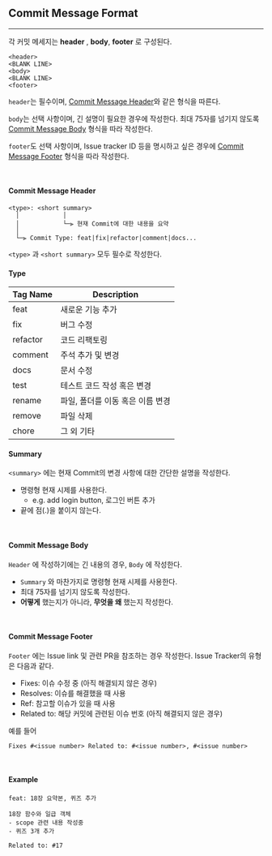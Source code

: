 ## Commit Message Format
---
각 커밋 메세지는 **header** , **body**, **footer** 로 구성된다.

```
<header>
<BLANK LINE>
<body>
<BLANK LINE>
<footer>
```

`header`는 필수이며, [Commit Message Header](#commit-header)와 같은 형식을 따른다.

`body`는 선택 사항이며, 긴 설명이 필요한 경우에 작성한다. 최대 75자를 넘기지 않도록 [Commit Message Body](#commit-body) 형식을 따라 작성한다.

`footer`도 선택 사항이며, Issue tracker ID 등을 명시하고 싶은 경우에 [Commit Message Footer](#commit-footer) 형식을 따라 작성한다.

</br>

#### <a name="commit-header"></a>Commit Message Header

```
<type>: <short summary>
  │            │
  │            └─⫸ 현재 Commit에 대한 내용을 요약
  │
  └─⫸ Commit Type: feat|fix|refactor|comment|docs...
```

`<type>` 과 `<short summary>` 모두 필수로 작성한다.

#### Type

|Tag Name|Description|
|---|---|
|feat|새로운 기능 추가|
|fix|버그 수정|
|refactor|코드 리팩토링|
|comment|주석 추가 및 변경|
|docs|문서 수정|
|test|테스트 코드 작성 혹은 변경|
|rename|파일, 폴더를 이동 혹은 이름 변경|
|remove|파일 삭제|
|chore|그 외 기타|

#### Summary

`<summary>` 에는 현재 Commit의 변경 사항에 대한 간단한 설명을 작성한다.

- 명령형 현재 시제를 사용한다.
	- e.g. add login button, 로그인 버튼 추가
- 끝에 점(.)을 붙이지 않는다.

</br>

#### <a name="commit-body"></a>Commit Message Body

`Header` 에 작성하기에는 긴 내용의 경우, `Body` 에 작성한다.

- `Summary` 와 마찬가지로 명령형 현재 시제를 사용한다.
- 최대 75자를 넘기지 않도록 작성한다.
- **어떻게** 했는지가 아니라, **무엇을 왜** 했는지 작성한다.

</br>

#### <a name="commit-footer"></a>Commit Message Footer

`Footer` 에는 Issue link 및 관련 PR을 참조하는 경우 작성한다.
Issue Tracker의 유형은 다음과 같다.
- Fixes: 이슈 수정 중 (아직 해결되지 않은 경우)
- Resolves: 이슈를 해결했을 때 사용
- Ref: 참고할 이슈가 있을 때 사용
- Related to: 해당 커밋에 관련된 이슈 번호 (아직 해결되지 않은 경우)

예를 들어
```
Fixes #<issue number> Related to: #<issue number>, #<issue number>
```

</br>

#### Example

```
feat: 18장 요약본, 퀴즈 추가

18장 함수와 일급 객체
- scope 관련 내용 작성중
- 퀴즈 3개 추가

Related to: #17
```
